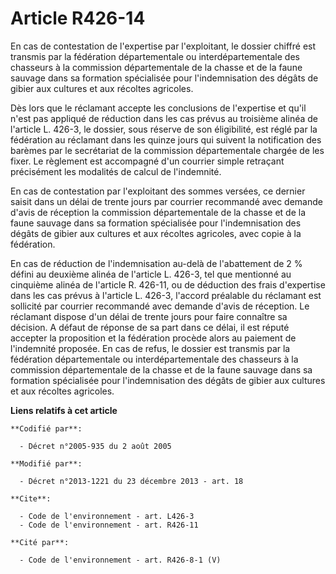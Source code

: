 # Article R426-14

En cas de contestation de l'expertise par l'exploitant, le dossier chiffré est transmis par la fédération départementale ou
interdépartementale des chasseurs à la commission départementale de la chasse et de la faune sauvage dans sa formation
spécialisée pour l'indemnisation des dégâts de gibier aux cultures et aux récoltes agricoles. 

Dès lors que le réclamant accepte les conclusions de l'expertise et qu'il n'est pas appliqué de réduction dans les cas prévus
au troisième alinéa de l'article L. 426-3, le dossier, sous réserve de son éligibilité, est réglé par la fédération au
réclamant dans les quinze jours qui suivent la notification des barèmes par le secrétariat de la commission départementale
chargée de les fixer. Le règlement est accompagné d'un courrier simple retraçant précisément les modalités de calcul de
l'indemnité. 

En cas de contestation par l'exploitant des sommes versées, ce dernier saisit dans un délai de trente jours par courrier
recommandé avec demande d'avis de réception la commission départementale de la chasse et de la faune sauvage dans sa
formation spécialisée pour l'indemnisation des dégâts de gibier aux cultures et aux récoltes agricoles, avec copie à la
fédération. 

En cas de réduction de l'indemnisation au-delà de l'abattement de 2 % défini au deuxième alinéa de l'article L. 426-3, tel
que mentionné au cinquième alinéa de l'article R. 426-11, ou de déduction des frais d'expertise dans les cas prévus à
l'article L. 426-3, l'accord préalable du réclamant est sollicité par courrier recommandé avec demande d'avis de réception.
Le réclamant dispose d'un délai de trente jours pour faire connaître sa décision. A défaut de réponse de sa part dans ce
délai, il est réputé accepter la proposition et la fédération procède alors au paiement de l'indemnité proposée. En cas de
refus, le dossier est transmis par la fédération départementale ou interdépartementale des chasseurs à la commission
départementale de la chasse et de la faune sauvage dans sa formation spécialisée pour l'indemnisation des dégâts de gibier
aux cultures et aux récoltes agricoles.

**Liens relatifs à cet article**

	**Codifié par**:

	  - Décret n°2005-935 du 2 août 2005

	**Modifié par**:

	  - Décret n°2013-1221 du 23 décembre 2013 - art. 18

	**Cite**:

	  - Code de l'environnement - art. L426-3
	  - Code de l'environnement - art. R426-11

	**Cité par**:

	  - Code de l'environnement - art. R426-8-1 (V)
